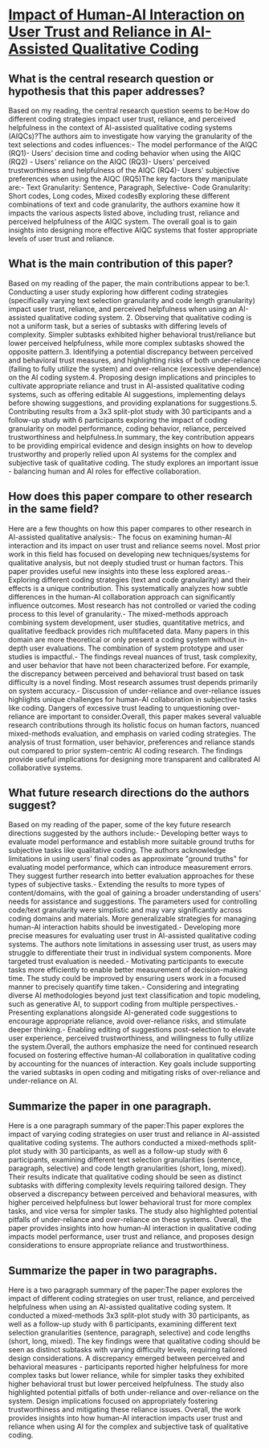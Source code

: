 # [Impact of Human-AI Interaction on User Trust and Reliance in AI-Assisted   Qualitative Coding](https://arxiv.org/abs/2309.13858)

## What is the central research question or hypothesis that this paper addresses?

Based on my reading, the central research question seems to be:How do different coding strategies impact user trust, reliance, and perceived helpfulness in the context of AI-assisted qualitative coding systems (AIQCs)?The authors aim to investigate how varying the granularity of the text selections and codes influences:- The model performance of the AIQC (RQ1)- Users' decision time and coding behavior when using the AIQC (RQ2)  - Users' reliance on the AIQC (RQ3)- Users' perceived trustworthiness and helpfulness of the AIQC (RQ4)- Users' subjective preferences when using the AIQC (RQ5)The key factors they manipulate are:- Text Granularity: Sentence, Paragraph, Selective- Code Granularity: Short codes, Long codes, Mixed codesBy exploring these different combinations of text and code granularity, the authors examine how it impacts the various aspects listed above, including trust, reliance and perceived helpfulness of the AIQC system. The overall goal is to gain insights into designing more effective AIQC systems that foster appropriate levels of user trust and reliance.


## What is the main contribution of this paper?

Based on my reading of the paper, the main contributions appear to be:1. Conducting a user study exploring how different coding strategies (specifically varying text selection granularity and code length granularity) impact user trust, reliance, and perceived helpfulness when using an AI-assisted qualitative coding system. 2. Observing that qualitative coding is not a uniform task, but a series of subtasks with differing levels of complexity. Simpler subtasks exhibited higher behavioral trust/reliance but lower perceived helpfulness, while more complex subtasks showed the opposite pattern.3. Identifying a potential discrepancy between perceived and behavioral trust measures, and highlighting risks of both under-reliance (failing to fully utilize the system) and over-reliance (excessive dependence) on the AI coding system.4. Proposing design implications and principles to cultivate appropriate reliance and trust in AI-assisted qualitative coding systems, such as offering editable AI suggestions, implementing delays before showing suggestions, and providing explanations for suggestions.5. Contributing results from a 3x3 split-plot study with 30 participants and a follow-up study with 6 participants exploring the impact of coding granularity on model performance, coding behavior, reliance, perceived trustworthiness and helpfulness.In summary, the key contribution appears to be providing empirical evidence and design insights on how to develop trustworthy and properly relied upon AI systems for the complex and subjective task of qualitative coding. The study explores an important issue - balancing human and AI roles for effective collaboration.


## How does this paper compare to other research in the same field?

Here are a few thoughts on how this paper compares to other research in AI-assisted qualitative analysis:- The focus on examining human-AI interaction and its impact on user trust and reliance seems novel. Most prior work in this field has focused on developing new techniques/systems for qualitative analysis, but not deeply studied trust or human factors. This paper provides useful new insights into these less explored areas.- Exploring different coding strategies (text and code granularity) and their effects is a unique contribution. This systematically analyzes how subtle differences in the human-AI collaboration approach can significantly influence outcomes. Most research has not controlled or varied the coding process to this level of granularity.- The mixed-methods approach combining system development, user studies, quantitative metrics, and qualitative feedback provides rich multifaceted data. Many papers in this domain are more theoretical or only present a coding system without in-depth user evaluations. The combination of system prototype and user studies is impactful.- The findings reveal nuances of trust, task complexity, and user behavior that have not been characterized before. For example, the discrepancy between perceived and behavioral trust based on task difficulty is a novel finding. Most research assumes trust depends primarily on system accuracy.- Discussion of under-reliance and over-reliance issues highlights unique challenges for human-AI collaboration in subjective tasks like coding. Dangers of excessive trust leading to unquestioning over-reliance are important to consider.Overall, this paper makes several valuable research contributions through its holistic focus on human factors, nuanced mixed-methods evaluation, and emphasis on varied coding strategies. The analysis of trust formation, user behavior, preferences and reliance stands out compared to prior system-centric AI coding research. The findings provide useful implications for designing more transparent and calibrated AI collaborative systems.


## What future research directions do the authors suggest?

Based on my reading of the paper, some of the key future research directions suggested by the authors include:- Developing better ways to evaluate model performance and establish more suitable ground truths for subjective tasks like qualitative coding. The authors acknowledge limitations in using users' final codes as approximate "ground truths" for evaluating model performance, which can introduce measurement errors. They suggest further research into better evaluation approaches for these types of subjective tasks.- Extending the results to more types of content/domains, with the goal of gaining a broader understanding of users' needs for assistance and suggestions. The parameters used for controlling code/text granularity were simplistic and may vary significantly across coding domains and materials. More generalizable strategies for managing human-AI interaction habits should be investigated.- Developing more precise measures for evaluating user trust in AI-assisted qualitative coding systems. The authors note limitations in assessing user trust, as users may struggle to differentiate their trust in individual system components. More targeted trust evaluation is needed.- Motivating participants to execute tasks more efficiently to enable better measurement of decision-making time. The study could be improved by ensuring users work in a focused manner to precisely quantify time taken.- Considering and integrating diverse AI methodologies beyond just text classification and topic modeling, such as generative AI, to support coding from multiple perspectives.- Presenting explanations alongside AI-generated code suggestions to encourage appropriate reliance, avoid over-reliance risks, and stimulate deeper thinking.- Enabling editing of suggestions post-selection to elevate user experience, perceived trustworthiness, and willingness to fully utilize the system.Overall, the authors emphasize the need for continued research focused on fostering effective human-AI collaboration in qualitative coding by accounting for the nuances of interaction. Key goals include supporting the varied subtasks in open coding and mitigating risks of over-reliance and under-reliance on AI.


## Summarize the paper in one paragraph.

Here is a one paragraph summary of the paper:This paper explores the impact of varying coding strategies on user trust and reliance in AI-assisted qualitative coding systems. The authors conducted a mixed-methods split-plot study with 30 participants, as well as a follow-up study with 6 participants, examining different text selection granularities (sentence, paragraph, selective) and code length granularities (short, long, mixed). Their results indicate that qualitative coding should be seen as distinct subtasks with differing complexity levels requiring tailored design. They observed a discrepancy between perceived and behavioral measures, with higher perceived helpfulness but lower behavioral trust for more complex tasks, and vice versa for simpler tasks. The study also highlighted potential pitfalls of under-reliance and over-reliance on these systems. Overall, the paper provides insights into how human-AI interaction in qualitative coding impacts model performance, user trust and reliance, and proposes design considerations to ensure appropriate reliance and trustworthiness.


## Summarize the paper in two paragraphs.

Here is a two paragraph summary of the paper:The paper explores the impact of different coding strategies on user trust, reliance, and perceived helpfulness when using an AI-assisted qualitative coding system. It conducted a mixed-methods 3x3 split-plot study with 30 participants, as well as a follow-up study with 6 participants, examining different text selection granularities (sentence, paragraph, selective) and code lengths (short, long, mixed). The key findings were that qualitative coding should be seen as distinct subtasks with varying difficulty levels, requiring tailored design considerations. A discrepancy emerged between perceived and behavioral measures - participants reported higher helpfulness for more complex tasks but lower reliance, while for simpler tasks they exhibited higher behavioral trust but lower perceived helpfulness. The study also highlighted potential pitfalls of both under-reliance and over-reliance on the system. Design implications focused on appropriately fostering trustworthiness and mitigating these reliance issues. Overall, the work provides insights into how human-AI interaction impacts user trust and reliance when using AI for the complex and subjective task of qualitative coding.
